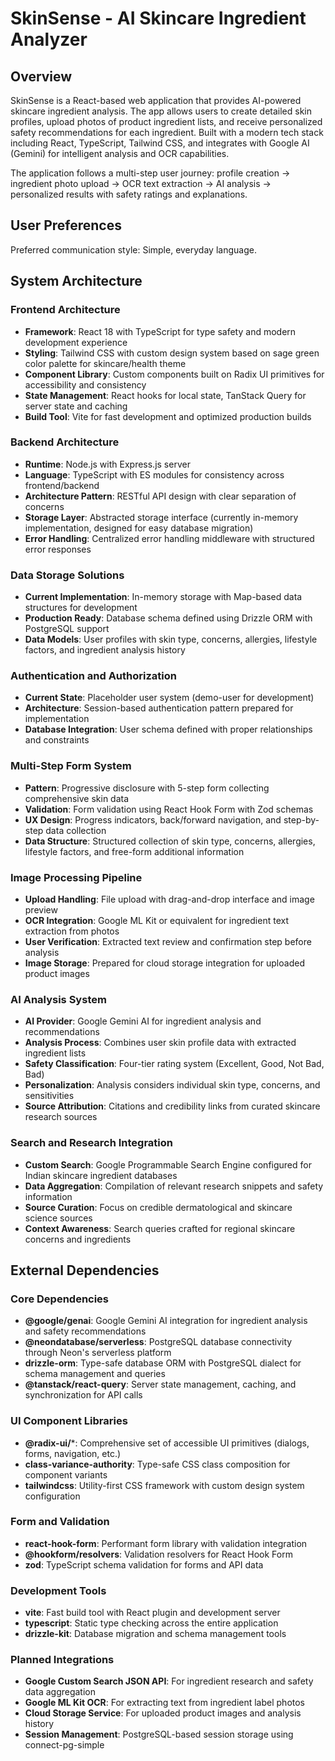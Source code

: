 # SkinSense - AI Skincare Ingredient Analyzer

## Overview

SkinSense is a React-based web application that provides AI-powered skincare ingredient analysis. The app allows users to create detailed skin profiles, upload photos of product ingredient lists, and receive personalized safety recommendations for each ingredient. Built with a modern tech stack including React, TypeScript, Tailwind CSS, and integrates with Google AI (Gemini) for intelligent analysis and OCR capabilities.

The application follows a multi-step user journey: profile creation → ingredient photo upload → OCR text extraction → AI analysis → personalized results with safety ratings and explanations.

## User Preferences

Preferred communication style: Simple, everyday language.

## System Architecture

### Frontend Architecture
- **Framework**: React 18 with TypeScript for type safety and modern development experience
- **Styling**: Tailwind CSS with custom design system based on sage green color palette for skincare/health theme
- **Component Library**: Custom components built on Radix UI primitives for accessibility and consistency
- **State Management**: React hooks for local state, TanStack Query for server state and caching
- **Build Tool**: Vite for fast development and optimized production builds

### Backend Architecture  
- **Runtime**: Node.js with Express.js server
- **Language**: TypeScript with ES modules for consistency across frontend/backend
- **Architecture Pattern**: RESTful API design with clear separation of concerns
- **Storage Layer**: Abstracted storage interface (currently in-memory implementation, designed for easy database migration)
- **Error Handling**: Centralized error handling middleware with structured error responses

### Data Storage Solutions
- **Current Implementation**: In-memory storage with Map-based data structures for development
- **Production Ready**: Database schema defined using Drizzle ORM with PostgreSQL support
- **Data Models**: User profiles with skin type, concerns, allergies, lifestyle factors, and ingredient analysis history

### Authentication and Authorization
- **Current State**: Placeholder user system (demo-user for development)
- **Architecture**: Session-based authentication pattern prepared for implementation
- **Database Integration**: User schema defined with proper relationships and constraints

### Multi-Step Form System
- **Pattern**: Progressive disclosure with 5-step form collecting comprehensive skin data
- **Validation**: Form validation using React Hook Form with Zod schemas
- **UX Design**: Progress indicators, back/forward navigation, and step-by-step data collection
- **Data Structure**: Structured collection of skin type, concerns, allergies, lifestyle factors, and free-form additional information

### Image Processing Pipeline
- **Upload Handling**: File upload with drag-and-drop interface and image preview
- **OCR Integration**: Google ML Kit or equivalent for ingredient text extraction from photos
- **User Verification**: Extracted text review and confirmation step before analysis
- **Image Storage**: Prepared for cloud storage integration for uploaded product images

### AI Analysis System
- **AI Provider**: Google Gemini AI for ingredient analysis and recommendations
- **Analysis Process**: Combines user skin profile data with extracted ingredient lists
- **Safety Classification**: Four-tier rating system (Excellent, Good, Not Bad, Bad)
- **Personalization**: Analysis considers individual skin type, concerns, and sensitivities
- **Source Attribution**: Citations and credibility links from curated skincare research sources

### Search and Research Integration
- **Custom Search**: Google Programmable Search Engine configured for Indian skincare ingredient databases
- **Data Aggregation**: Compilation of relevant research snippets and safety information
- **Source Curation**: Focus on credible dermatological and skincare science sources
- **Context Awareness**: Search queries crafted for regional skincare concerns and ingredients

## External Dependencies

### Core Dependencies
- **@google/genai**: Google Gemini AI integration for ingredient analysis and safety recommendations
- **@neondatabase/serverless**: PostgreSQL database connectivity through Neon's serverless platform
- **drizzle-orm**: Type-safe database ORM with PostgreSQL dialect for schema management and queries
- **@tanstack/react-query**: Server state management, caching, and synchronization for API calls

### UI Component Libraries  
- **@radix-ui/***: Comprehensive set of accessible UI primitives (dialogs, forms, navigation, etc.)
- **class-variance-authority**: Type-safe CSS class composition for component variants
- **tailwindcss**: Utility-first CSS framework with custom design system configuration

### Form and Validation
- **react-hook-form**: Performant form library with validation integration
- **@hookform/resolvers**: Validation resolvers for React Hook Form
- **zod**: TypeScript schema validation for forms and API data

### Development Tools
- **vite**: Fast build tool with React plugin and development server
- **typescript**: Static type checking across the entire application
- **drizzle-kit**: Database migration and schema management tools

### Planned Integrations
- **Google Custom Search JSON API**: For ingredient research and safety data aggregation
- **Google ML Kit OCR**: For extracting text from ingredient label photos
- **Cloud Storage Service**: For uploaded product images and analysis history
- **Session Management**: PostgreSQL-based session storage using connect-pg-simple